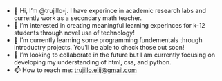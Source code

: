 - 👋 Hi, I’m @trujillo-j. I have experince in academic research labs and currently work as a secondary math teacher. 
- 👀 I’m interested in creating meaningful learning experinces for k-12 students through novel use of technology! 
- 🌱 I’m currently learning some programming fundementals through introductry projects. You'll be able to check those out soon! 
- 💞️ I’m looking to collaborate in the future but I am currently focusing on developing my understanding of html, css, and python. 
- 📫 How to reach me: trujillo.elij@gmail.com

<!---
trujillo-j/trujillo-j is a ✨ special ✨ repository because its `README.md` (this file) appears on your GitHub profile.
You can click the Preview link to take a look at your changes.
--->
